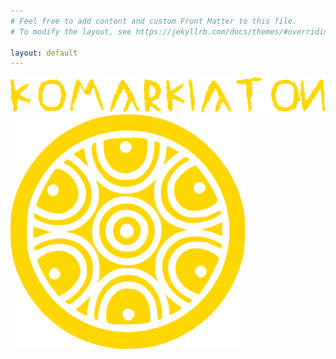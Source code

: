 ```yaml
---
# Feel free to add content and custom Front Matter to this file.
# To modify the layout, see https://jekyllrb.com/docs/themes/#overriding-theme-defaults

layout: default
---
```


<img class="home-img" src="/assets/img/comarciaton.png">

<img class="home-img" src="/assets/img/illyrian-logo.png">